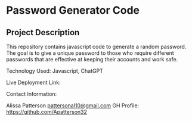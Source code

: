 # Password Generator Code

## Project Description

This repository contains javascript code to generate a random password. The goal is to give a unique password to those who require different passwords that are effective at keeping their accounts and work safe.

Technology Used: Javascript, ChatGPT

Live Deployment Link:

Contact Information:

Alissa Patterson
pattersonal10@gmail.com
GH Profile: https://github.com/Apatterson32